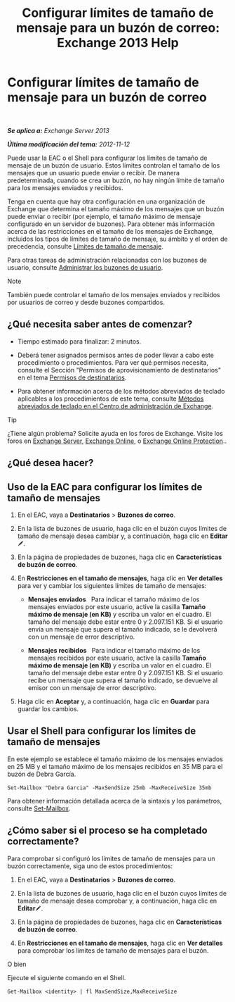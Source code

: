 ﻿---
title: 'Configurar límites de tamaño de mensaje para un buzón de correo: Exchange 2013 Help'
TOCTitle: Configurar límites de tamaño de mensaje para un buzón de correo
ms:assetid: d1220685-14c0-4c4f-abb2-3920f3046212
ms:mtpsurl: https://technet.microsoft.com/es-es/library/Bb124708(v=EXCHG.150)
ms:contentKeyID: 50556887
ms.date: 04/23/2018
mtps_version: v=EXCHG.150
ms.translationtype: HT
---

# Configurar límites de tamaño de mensaje para un buzón de correo

 

_**Se aplica a:** Exchange Server 2013_

_**Última modificación del tema:** 2012-11-12_

Puede usar la EAC o el Shell para configurar los límites de tamaño de mensaje de un buzón de usuario. Estos límites controlan el tamaño de los mensajes que un usuario puede enviar o recibir. De manera predeterminada, cuando se crea un buzón, no hay ningún límite de tamaño para los mensajes enviados y recibidos.

Tenga en cuenta que hay otra configuración en una organización de Exchange que determina el tamaño máximo de los mensajes que un buzón puede enviar o recibir (por ejemplo, el tamaño máximo de mensaje configurado en un servidor de buzones). Para obtener más información acerca de las restricciones en el tamaño de los mensajes de Exchange, incluidos los tipos de límites de tamaño de mensaje, su ámbito y el orden de precedencia, consulte [Límites de tamaño de mensaje](message-size-limits-exchange-2013-help.md).

Para otras tareas de administración relacionadas con los buzones de usuario, consulte [Administrar los buzones de usuario](manage-user-mailboxes-exchange-2013-help.md).


> [!NOTE]
> También puede controlar el tamaño de los mensajes enviados y recibidos por usuarios de correo y desde buzones compartidos.



## ¿Qué necesita saber antes de comenzar?

  - Tiempo estimado para finalizar: 2 minutos.

  - Deberá tener asignados permisos antes de poder llevar a cabo este procedimiento o procedimientos. Para ver qué permisos necesita, consulte el Sección "Permisos de aprovisionamiento de destinatarios" en el tema [Permisos de destinatarios](recipients-permissions-exchange-2013-help.md).

  - Para obtener información acerca de los métodos abreviados de teclado aplicables a los procedimientos de este tema, consulte [Métodos abreviados de teclado en el Centro de administración de Exchange](keyboard-shortcuts-in-the-exchange-admin-center-exchange-online-protection-help.md).


> [!TIP]
> ¿Tiene algún problema? Solicite ayuda en los foros de Exchange. Visite los foros en <A href="https://go.microsoft.com/fwlink/p/?linkid=60612">Exchange Server</A>, <A href="https://go.microsoft.com/fwlink/p/?linkid=267542">Exchange Online</A>, o <A href="https://go.microsoft.com/fwlink/p/?linkid=285351">Exchange Online Protection</A>..



## ¿Qué desea hacer?

## Uso de la EAC para configurar los límites de tamaño de mensajes

1.  En el EAC, vaya a **Destinatarios** \> **Buzones de correo**.

2.  En la lista de buzones de usuario, haga clic en el buzón cuyos límites de tamaño de mensaje desea cambiar y, a continuación, haga clic en **Editar**![Icono Editar](images/Bb124582.6f53ccb2-1f13-4c02-bea0-30690e6ea71d(EXCHG.150).gif "Icono Editar").

3.  En la página de propiedades de buzones, haga clic en **Características de buzón de correo**.

4.  En **Restricciones en el tamaño de mensajes**, haga clic en **Ver detalles** para ver y cambiar los siguientes límites de tamaño de mensajes:
    
      - **Mensajes enviados**   Para indicar el tamaño máximo de los mensajes enviados por este usuario, active la casilla **Tamaño máximo de mensaje (en KB)** y escriba un valor en el cuadro. El tamaño del mensaje debe estar entre 0 y 2.097.151 KB. Si el usuario envía un mensaje que supera el tamaño indicado, se le devolverá con un mensaje de error descriptivo.
    
      - **Mensajes recibidos**   Para indicar el tamaño máximo de los mensajes recibidos por este usuario, active la casilla **Tamaño máximo de mensaje (en KB)** y escriba un valor en el cuadro. El tamaño del mensaje debe estar entre 0 y 2.097.151 KB. Si el usuario recibe un mensaje que supera el tamaño indicado, se devuelve al emisor con un mensaje de error descriptivo.

5.  Haga clic en **Aceptar** y, a continuación, haga clic en **Guardar** para guardar los cambios.

## Usar el Shell para configurar los límites de tamaño de mensajes

En este ejemplo se establece el tamaño máximo de los mensajes enviados en 25 MB y el tamaño máximo de los mensajes recibidos en 35 MB para el buzón de Debra García.

    Set-Mailbox "Debra Garcia" -MaxSendSize 25mb -MaxReceiveSize 35mb

Para obtener información detallada acerca de la sintaxis y los parámetros, consulte [Set-Mailbox](https://technet.microsoft.com/es-es/library/bb123981\(v=exchg.150\)).

## ¿Cómo saber si el proceso se ha completado correctamente?

Para comprobar si configuró los límites de tamaño de mensajes para un buzón correctamente, siga uno de estos procedimientos:

1.  En el EAC, vaya a **Destinatarios** \> **Buzones de correo**.

2.  En la lista de buzones de usuario, haga clic en el buzón cuyos límites de tamaño de mensaje desea comprobar y, a continuación, haga clic en **Editar**![Icono Editar](images/Bb124582.6f53ccb2-1f13-4c02-bea0-30690e6ea71d(EXCHG.150).gif "Icono Editar").

3.  En la página de propiedades de buzones, haga clic en **Características de buzón de correo**.

4.  En **Restricciones en el tamaño de mensajes**, haga clic en **Ver detalles** para comprobar los límites de tamaño de mensajes para el buzón.

O bien

Ejecute el siguiente comando en el Shell.

    Get-Mailbox <identity> | fl MaxSendSize,MaxReceiveSize

